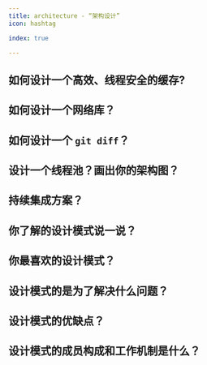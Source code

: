 ```yaml
---
title: architecture - “架构设计”
icon: hashtag

index: true

---
```


<!-- more -->

## 如何设计一个高效、线程安全的缓存?

## 如何设计一个网络库？

## 如何设计一个 `git diff`？

## 设计一个线程池？画出你的架构图？

## 持续集成方案？

## 你了解的设计模式说一说？

## 你最喜欢的设计模式？

## 设计模式的是为了解决什么问题？

## 设计模式的优缺点？

## 设计模式的成员构成和工作机制是什么？
